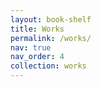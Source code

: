 ```yaml
---
layout: book-shelf
title: Works
permalink: /works/
nav: true
nav_order: 4
collection: works
---
```


